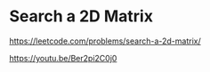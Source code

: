 # Search a 2D Matrix

https://leetcode.com/problems/search-a-2d-matrix/

https://youtu.be/Ber2pi2C0j0